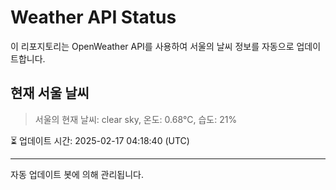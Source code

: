
# Weather API Status

이 리포지토리는 OpenWeather API를 사용하여 서울의 날씨 정보를 자동으로 업데이트합니다.

## 현재 서울 날씨
> 서울의 현재 날씨: clear sky, 온도: 0.68°C, 습도: 21%

⏳ 업데이트 시간: 2025-02-17 04:18:40 (UTC)

---
자동 업데이트 봇에 의해 관리됩니다.
